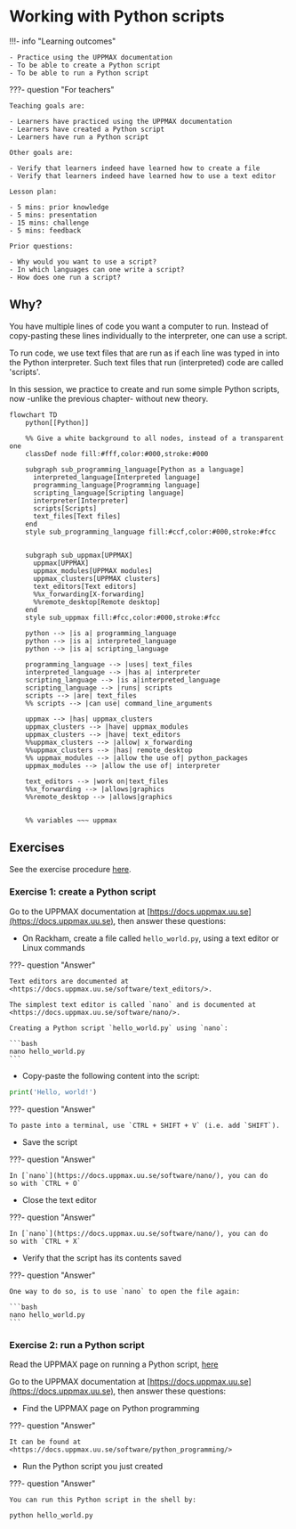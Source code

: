 # Working with Python scripts

!!!- info "Learning outcomes"

    - Practice using the UPPMAX documentation
    - To be able to create a Python script
    - To be able to run a Python script

???- question "For teachers"

    Teaching goals are:

    - Learners have practiced using the UPPMAX documentation
    - Learners have created a Python script
    - Learners have run a Python script

    Other goals are:

    - Verify that learners indeed have learned how to create a file
    - Verify that learners indeed have learned how to use a text editor

    Lesson plan:

    - 5 mins: prior knowledge
    - 5 mins: presentation
    - 15 mins: challenge
    - 5 mins: feedback

    Prior questions:

    - Why would you want to use a script?
    - In which languages can one write a script?
    - How does one run a script?

## Why?

You have multiple lines of code you want a computer to run.
Instead of copy-pasting these lines individually to the
interpreter, one can use a script.

To run code, we use text files that are run as if each line
was typed in into the Python interpreter. Such text files
that run (interpreted) code are called 'scripts'.

In this session, we practice to create and run some simple Python scripts,
now -unlike the previous chapter- without new theory.

```mermaid
flowchart TD
    python[[Python]]

    %% Give a white background to all nodes, instead of a transparent one
    classDef node fill:#fff,color:#000,stroke:#000

    subgraph sub_programming_language[Python as a language]
      interpreted_language[Interpreted language]
      programming_language[Programming language]
      scripting_language[Scripting language]
      interpreter[Interpreter]
      scripts[Scripts]
      text_files[Text files]
    end
    style sub_programming_language fill:#ccf,color:#000,stroke:#fcc


    subgraph sub_uppmax[UPPMAX]
      uppmax[UPPMAX]
      uppmax_modules[UPPMAX modules]
      uppmax_clusters[UPPMAX clusters]
      text_editors[Text editors]
      %%x_forwarding[X-forwarding]
      %%remote_desktop[Remote desktop]
    end
    style sub_uppmax fill:#fcc,color:#000,stroke:#fcc

    python --> |is a| programming_language
    python --> |is a| interpreted_language
    python --> |is a| scripting_language

    programming_language --> |uses| text_files
    interpreted_language --> |has a| interpreter
    scripting_language --> |is a|interpreted_language
    scripting_language --> |runs| scripts
    scripts --> |are| text_files
    %% scripts --> |can use| command_line_arguments

    uppmax --> |has| uppmax_clusters
    uppmax_clusters --> |have| uppmax_modules
    uppmax_clusters --> |have| text_editors
    %%uppmax_clusters --> |allow| x_forwarding
    %%uppmax_clusters --> |has| remote_desktop
    %% uppmax_modules --> |allow the use of| python_packages
    uppmax_modules --> |allow the use of| interpreter

    text_editors --> |work on|text_files
    %%x_forwarding --> |allows|graphics
    %%remote_desktop --> |allows|graphics
    

    %% variables ~~~ uppmax
```

## Exercises

See the exercise procedure [here](../misc/exercise_procedure.md).

### Exercise 1: create a Python script

Go to the UPPMAX documentation at
[https://docs.uppmax.uu.se](https://docs.uppmax.uu.se),
then answer these questions:

- On Rackham, create a file called `hello_world.py`,
  using a text editor or Linux commands

???- question "Answer"

    Text editors are documented at
    <https://docs.uppmax.uu.se/software/text_editors/>.

    The simplest text editor is called `nano` and is documented at
    <https://docs.uppmax.uu.se/software/nano/>.

    Creating a Python script `hello_world.py` using `nano`:

    ```bash
    nano hello_world.py
    ```

- Copy-paste the following content into the script:

```python
print('Hello, world!')
```

???- question "Answer"

    To paste into a terminal, use `CTRL + SHIFT + V` (i.e. add `SHIFT`).

- Save the script

???- question "Answer"

    In [`nano`](https://docs.uppmax.uu.se/software/nano/), you can do
    so with `CTRL + O`

- Close the text editor

???- question "Answer"

    In [`nano`](https://docs.uppmax.uu.se/software/nano/), you can do
    so with `CTRL + X`

- Verify that the script has its contents saved

???- question "Answer"

    One way to do so, is to use `nano` to open the file again:

    ```bash
    nano hello_world.py
    ```

### Exercise 2: run a Python script

Read the UPPMAX page on running a Python script, [here](http://docs.uppmax.uu.se/software/python/#running-python)

Go to the UPPMAX documentation at
[https://docs.uppmax.uu.se](https://docs.uppmax.uu.se),
then answer these questions:

- Find the UPPMAX page on Python programming

???- question "Answer"

    It can be found at <https://docs.uppmax.uu.se/software/python_programming/>

- Run the Python script you just created

???- question "Answer"

    You can run this Python script in the shell by:

    python hello_world.py
